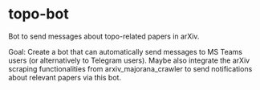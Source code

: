 # topo-bot
Bot to send messages about topo-related papers in arXiv.

Goal: Create a bot that can automatically send messages to MS Teams users (or alternatively to Telegram users). 
Maybe also integrate the arXiv scraping functionalities from arxiv_majorana_crawler to send notifications about relevant papers via this bot.

